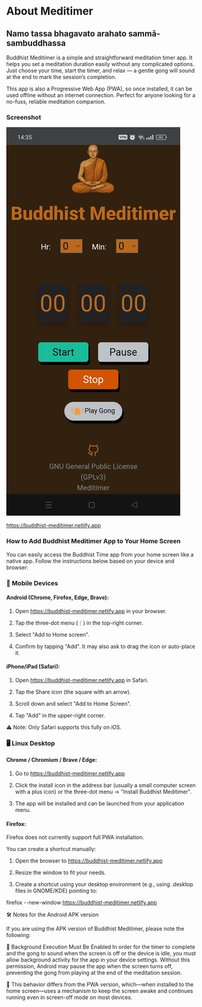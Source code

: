 <h1>About Meditimer</h1>
<h2>Namo tassa bhagavato arahato sammā-sambuddhassa</h2>


<p>Buddhist Meditimer is a simple and straightforward meditation timer app. It helps you set a meditation duration easily without any complicated options. Just choose your time, start the timer, and relax — a gentle gong will sound at the end to mark the session’s completion.</p>

<p>This app is also a Progressive Web App (PWA), so once installed, it can be used offline without an internet connection. Perfect for anyone looking for a no-fuss, reliable meditation companion.</p>


<h3>Screenshot</h3>



![Screenshot](./images/screenshot.jpg)




https://buddhist-meditimer.netlify.app

### How to Add Buddhist Meditimer App to Your Home Screen

You can easily access the Buddhist Time app from your home screen like a native app. Follow the instructions below based on your device and browser:

### 📱 Mobile Devices
#### Android (Chrome, Firefox, Edge, Brave):
1. Open https://buddhist-meditimer.netlify.app in your browser.

2. Tap the three-dot menu (⋮) in the top-right corner.

3. Select "Add to Home screen".

4. Confirm by tapping "Add". It may also ask to drag the icon or auto-place it.

#### iPhone/iPad (Safari):
1. Open  https://buddhist-meditimer.netlify.app in Safari.

2. Tap the Share icon (the square with an arrow).

3. Scroll down and select "Add to Home Screen".

4. Tap "Add" in the upper-right corner.

⚠️ Note: Only Safari supports this fully on iOS.



### 🖥️ Linux Desktop
#### Chrome / Chromium / Brave / Edge:
1. Go to https://buddhist-meditimer.netlify.app

2. Click the install icon in the address bar (usually a small computer screen with a plus icon) or the three-dot menu → "Install Buddhist Meditimer".

3. The app will be installed and can be launched from your application menu.

#### Firefox:
Firefox does not currently support full PWA installation.

You can create a shortcut manually:

1. Open the browser to https://buddhist-meditimer.netlify.app

2. Resize the window to fit your needs.

3. Create a shortcut using your desktop environment (e.g., using .desktop files in GNOME/KDE) pointing to:


firefox --new-window https://buddhist-meditimer.netlify.app



🛠️ Notes for the Android APK version

If you are using the APK version of Buddhist Meditimer, please note the following:

🔕 Background Execution Must Be Enabled
In order for the timer to complete and the gong to sound when the screen is off or the device is idle, you must allow background activity for the app in your device settings.
Without this permission, Android may pause the app when the screen turns off, preventing the gong from playing at the end of the meditation session.

📱 This behavior differs from the PWA version, which—when installed to the home screen—uses a mechanism to keep the screen awake and continues running even in screen-off mode on most devices.



